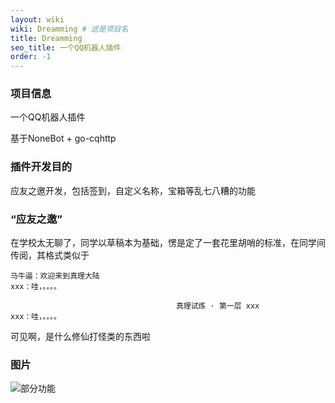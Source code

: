 ```yaml
---
layout: wiki
wiki: Dreamming # 这是项目名
title: Dreamming
seo_title: 一个QQ机器人插件
order: -1
---
```


### 项目信息

一个QQ机器人插件

基于NoneBot + go-cqhttp

### 插件开发目的

应友之邀开发，包括签到，自定义名称，宝箱等乱七八糟的功能

### “应友之邀”

在学校太无聊了，同学以草稿本为基础，愣是定了一套花里胡哨的标准，在同学间传阅，其格式类似于

```ddd
马牛逼：欢迎来到真理大陆
xxx：哇，。。。。

                                     真理试炼 · 第一层 xxx          
xxx：哇，。。。。
```

可见啊，是什么修仙打怪类的东西啦

### 图片

![部分功能](https://kodo.thun888.xyz/imges/-24a29d1113cb9680.jpg "部分功能")
